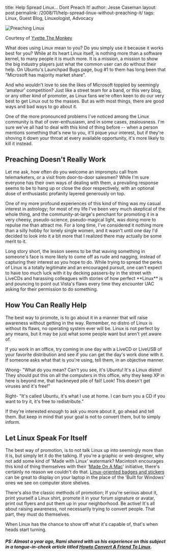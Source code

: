 title: Help Spread Linux... Dont Preach It!
author: Jesse Caseman 
layout: post
permalink: /2008/11/help-spread-linux-without-preaching-it/
tags: Linux, Guest Blog, Linuxologist, Advocacy

![Preaching Linux]({filename}/images/preaching-linux.jpg)

Courtesy of [Yvette The Monkey](http://www.flickr.com/photos/mustardseedz/2001893348/)

What does using Linux mean to you? Do you simply use it because it works best for you? While at its heart Linux itself, is nothing more than a software kernel, to many people it is much more. It is a mission, a mission to show the big industry players just what the common user can do without their help. On Ubuntu's Launchpad Bugs page, bug #1 to them has long been that "Microsoft has majority market share".

And who wouldn't love to see the likes of Microsoft toppled by seemingly 'amateur' competition? Just like a street team for a band, or this very blog, or any other kind of promoter, as Linux fans we're often keen to do our very best to get Linux out to the masses. But as with most things, there are good ways and bad ways to go about it.

One of the more pronounced problems I've noticed among the Linux community is that of over-enthusiasm, and in some cases, zealousness. I'm sure we've all had to deal with this kind of thing before -- when a person mentions something that's new to you, it'll pique your interest, but if they're shoving it down your throat at every available opportunity, it's more likely to kill it instead.

## Preaching Doesn't Really Work

Let me ask, how often do you welcome an impromptu call from telemarketers, or a visit from door-to-door salesmen? While I'm sure everyone has their own ways of dealing with them, a prevailing response seems to be to hang up or close the door respectively, with an optional dose of enthusiastic profanity layered generously on top.

One of my more profound experiences of this kind of thing was my casual interest in astrology; for most of my life I've been very much skeptical of the whole thing, and the community-at-large's penchant for promoting it in a very cheesy, pseudo-science, pseudo-magical light, was doing more to repulse me than attract me. For a long time, I've considered it nothing more than a silly hobby for lonely single women, and it wasn't until one day I'd decided to look into it a bit more that I realized there may actually be some merit to it.

Long story short, the lesson seems to be that waving something in someone's face is more likely to come off as rude and nagging, instead of capturing their interest as you hope to do. While trying to spread the perks of Linux is a totally legitimate and an encouraged pursuit, one can't expect to have too much luck with it by decking passers-by in the street with LiveCDs and harassing colleagues with stories of how perfect \*\*Linux\*\* is and pouncing to point out Vista's flaws every time they encounter UAC asking for their permission to do something.

## How You Can Really Help

The best way to promote, is to go about it in a manner that will raise awareness without getting in the way. Remember, no distro of Linux is without its flaws, no operating system ever will be. Linux is not perfect by any means, but it may be just what some people want but aren't yet aware of.

If you work in an office, try coming in one day with a LiveCD or LiveUSB of your favorite distribution and see if you can get the day's work done with it. If someone asks what that is you're using, tell them, in an objective manner.

Wrong- "What do you mean? Can't you see, it's Ubuntu! It's a Linux distro! They should put this on all the computers in this office, why they keep XP in here is beyond me, that hackneyed pile of fail! Look! This doesn't get viruses and it's free!"

Right- "It's called Ubuntu, it's what I use at home. I can burn you a CD if you want to try it, it's free to redistribute."

If they're interested enough to ask you more about it, go ahead and tell them. But keep in mind that your goal is not to convert them, but to simply inform.

## Let Linux Speak For Itself

The best way of promotion, is to not talk Linux up into seemingly more than it is, but simply let it do the talking. If you're a graphic or web designer, why not add some kind of 'Made with Linux' watermark? Macintosh encourages this kind of thing themselves with their '[Made On A Mac](http://www.apple.com/about/webbadges/badges2.html)' initiative, there's certainly no reason we couldn't do that. [Linux-oriented badges and stickers](http://stickerbook.es.gd/) can be great to display on your laptop in the place of the 'Built for Windows' ones we see on computer store shelves.

There's also the classic methods of promotion; If you're serious about it, print yourself a Linux shirt, promote it in your forum signature or avatar, print out flyers and put them up in your neighborhood. Be active! It's all about raising awareness, not necessarily trying to convert people. That part, they must do themselves.

When Linux has the chance to show off what it's capable of, that's when heads start turning.

##### PS: Almost a year ago, Rami shared with us his experience on this subject in a tongue-in-cheek article titled [_Howto Convert A Friend To Linux_]({filename}/blog/2007-12-27-howto-convert-a-friend-to-linux.markdown).

